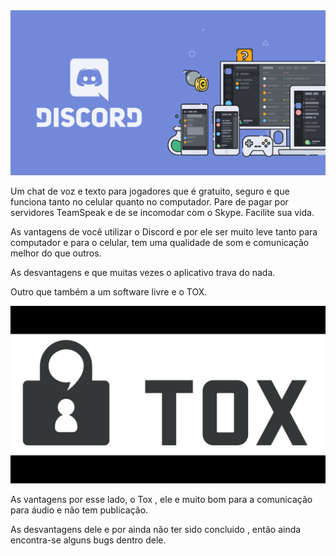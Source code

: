 <img src="Discord.png">
            
                              
Um chat de voz e texto para jogadores que é gratuito, seguro e que funciona tanto no celular quanto no computador. Pare de pagar por servidores TeamSpeak e de se incomodar com o Skype. Facilite sua vida.

As vantagens de você utilizar o Discord e por ele ser muito leve tanto para computador e para o celular, tem uma qualidade de som e comunicação melhor do que outros.

As desvantagens e que muitas vezes o aplicativo trava do nada.

Outro que também a um software livre e o TOX.

<img src="tox.png">

As vantagens por esse lado, o Tox , ele e muito bom para a comunicação para áudio e não tem publicação.

As desvantagens dele e por ainda não ter sido concluido , então ainda encontra-se alguns bugs dentro dele.

